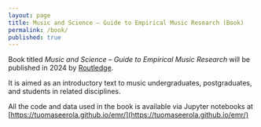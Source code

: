 ```yaml
---
layout: page
title: Music and Science – Guide to Empirical Music Research (Book)
permalink: /book/
published: true
---
```


Book titled _Music and Science – Guide to Empirical Music Research_ will be published in 2024 by [Routledge](https://www.routledge.com).

It is aimed as an introductory text to music undergraduates, postgraduates, and students in related disciplines. 

All the code and data used in the book is available via Jupyter notebooks at [https://tuomaseerola.github.io/emr/](https://tuomaseerola.github.io/emr/)

